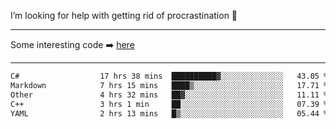 I’m looking for help with getting rid of procrastination 🤔

-----

Some interesting code :arrow_right: [here](https://github.com/zhen8838/playground)

-----

<!--START_SECTION:waka-->

```txt
C#                  17 hrs 38 mins  ██████████▓░░░░░░░░░░░░░░   43.05 %
Markdown            7 hrs 15 mins   ████▒░░░░░░░░░░░░░░░░░░░░   17.71 %
Other               4 hrs 32 mins   ██▓░░░░░░░░░░░░░░░░░░░░░░   11.11 %
C++                 3 hrs 1 min     ██░░░░░░░░░░░░░░░░░░░░░░░   07.39 %
YAML                2 hrs 13 mins   █▒░░░░░░░░░░░░░░░░░░░░░░░   05.44 %
```

<!--END_SECTION:waka-->

<!--
**zhen8838/zhen8838** is a ✨ _special_ ✨ repository because its `README.md` (this file) appears on your GitHub profile.

Here are some ideas to get you started:

- 🔭 I’m currently working on ...
- 🌱 I’m currently learning ...
- 👯 I’m looking to collaborate on ...
 ...
- 💬 Ask me about ...
- 📫 How to reach me: ...
- 😄 Pronouns: ...
- ⚡ Fun fact: ...
-->
